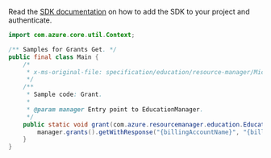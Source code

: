 Read the [SDK documentation](https://github.com/Azure/azure-sdk-for-java/blob/azure-resourcemanager-education_1.0.0-beta.1/sdk/education/azure-resourcemanager-education/README.md) on how to add the SDK to your project and authenticate.

```java
import com.azure.core.util.Context;

/** Samples for Grants Get. */
public final class Main {
    /*
     * x-ms-original-file: specification/education/resource-manager/Microsoft.Education/preview/2021-12-01-preview/examples/Grant.json
     */
    /**
     * Sample code: Grant.
     *
     * @param manager Entry point to EducationManager.
     */
    public static void grant(com.azure.resourcemanager.education.EducationManager manager) {
        manager.grants().getWithResponse("{billingAccountName}", "{billingProfileName}", false, Context.NONE);
    }
}
```
